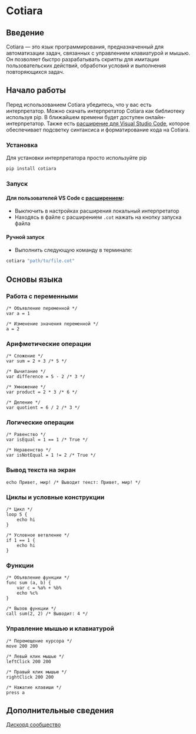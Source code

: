 # Cotiara

## Введение

Cotiara — это язык программирования, предназначенный для автоматизации задач, связанных с управлением клавиатурой и мышью. Он позволяет быстро разрабатывать скрипты для имитации пользовательских действий, обработки условий и выполнения повторяющихся задач.

## Начало работы


Перед использованием Cotiara убедитесь, что у вас есть интерпретатор.
Можно скачать интерпретатор Cotiara как библиотеку используя pip.
В ближайшем времени будет доступен онлайн-интерпретатор.
Также есть [расширение для Visual Studio Code](https://marketplace.visualstudio.com/items?itemName=dimabreus.cotiara),
которое обеспечивает подсветку синтаксиса и форматирование кода на Cotiara.

### Установка

Для установки интерпретатора просто используйте pip
```bash
pip install cotiara
```

### Запуск

#### Для пользователей VS Code с [расширением](https://marketplace.visualstudio.com/items?itemName=dimabreus.cotiara): 

- Выключить в настройках расширения локальный интерпретатор
- Находясь в файле с расширением `.cot` нажать на кнопку запуска файла

#### Ручной запуск

- Выполнить следующую команду в терминале:
```bash
cotiara "path/to/file.cot" 
```

## Основы языка

### Работа с переменными

```cotiara
/* Объявление переменной */
var a = 1

/* Изменение значения переменной */
a = 2
```

### Арифметические операции

```cotiara
/* Сложение */
var sum = 2 + 3 /* 5 */

/* Вычитание */
var difference = 5 - 2 /* 3 */

/* Умножение */
var product = 2 * 3 /* 6 */

/* Деление */
var quotient = 6 / 2 /* 3 */
```

### Логические операции

```cotiara
/* Равенство */
var isEqual = 1 == 1 /* True */

/* Неравенство */
var isNotEqual = 1 != 2 /* True */
```

### Вывод текста на экран

```cotiara
echo Привет, мир! /* Выводит текст: Привет, мир! */
```

### Циклы и условные конструкции

```cotiara
/* Цикл */
loop 5 {
    echo hi
}

/* Условное ветвление */
if 1 == 1 {
    echo hi
}
```

### Функции

```cotiara
/* Объявление функции */
func sum (a, b) {
    var c = %a% + %b%
    echo %c%
}

/* Вызов функции */
call sum(2, 2) /* Выводит: 4 */
```

### Управление мышью и клавиатурой

```cotiara
/* Перемещение курсора */
move 200 200

/* Левый клик мышью */
leftClick 200 200

/* Правый клик мышью */
rightClick 200 200

/* Нажатие клавиши */
press a
```

## Дополнительные сведения

[Дискорд сообщество](https://discord.gg/g9nwE2Ekjt)